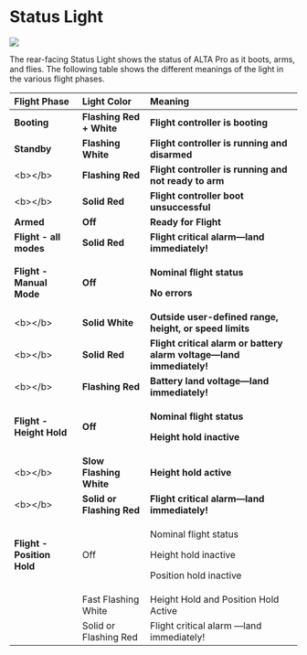# Status Light



![](https://lh4.googleusercontent.com/GeALpDJ99yx6XGy_oBwrp_6lPb85ragvsPUQ7nqbHJg_pWpXktEr2a-o0rZN5kKJcOhZkY5VshQSyjVWJ2QkDeIam8gNzGblG8ZsUIjeMS5-brrxehvWWv4thCb5ZFGEjy2PELNc)

The rear-facing Status Light shows the status of ALTA Pro as it boots, arms, and flies. The following table shows the different meanings of the light in the various flight phases.



<table>
  <thead>
    <tr>
      <th style="text-align:left"><b>Flight Phase</b>
      </th>
      <th style="text-align:left"><b>Light Color</b>
      </th>
      <th style="text-align:left"><b>Meaning</b>
      </th>
    </tr>
  </thead>
  <tbody>
    <tr>
      <td style="text-align:left"><b>Booting</b>
      </td>
      <td style="text-align:left"><b>Flashing Red + White</b>
      </td>
      <td style="text-align:left"><b>Flight controller is booting</b>
      </td>
    </tr>
    <tr>
      <td style="text-align:left"><b>Standby</b>
      </td>
      <td style="text-align:left"><b>Flashing White</b>
      </td>
      <td style="text-align:left"><b>Flight controller is running and disarmed</b>
      </td>
    </tr>
    <tr>
      <td style="text-align:left">&lt;b&gt;&lt;/b&gt;</td>
      <td style="text-align:left"><b>Flashing Red</b>
      </td>
      <td style="text-align:left"><b>Flight controller is running and not ready to arm</b>
      </td>
    </tr>
    <tr>
      <td style="text-align:left">&lt;b&gt;&lt;/b&gt;</td>
      <td style="text-align:left"><b>Solid Red</b>
      </td>
      <td style="text-align:left"><b>Flight controller boot unsuccessful</b>
      </td>
    </tr>
    <tr>
      <td style="text-align:left"><b>Armed</b>
      </td>
      <td style="text-align:left"><b>Off</b>
      </td>
      <td style="text-align:left"><b>Ready for Flight</b>
      </td>
    </tr>
    <tr>
      <td style="text-align:left"><b>Flight - all modes</b>
      </td>
      <td style="text-align:left"><b>Solid Red</b>
      </td>
      <td style="text-align:left"><b>Flight critical alarm&#x2014;land immediately!</b>
      </td>
    </tr>
    <tr>
      <td style="text-align:left"><b>Flight - Manual Mode</b>
      </td>
      <td style="text-align:left"><b>Off</b>
      </td>
      <td style="text-align:left">
        <p><b>Nominal flight status</b>
        </p>
        <p><b>No errors</b>
        </p>
      </td>
    </tr>
    <tr>
      <td style="text-align:left">&lt;b&gt;&lt;/b&gt;</td>
      <td style="text-align:left"><b>Solid White</b>
      </td>
      <td style="text-align:left"><b>Outside user-defined range, height, or speed limits</b>
      </td>
    </tr>
    <tr>
      <td style="text-align:left">&lt;b&gt;&lt;/b&gt;</td>
      <td style="text-align:left"><b>Solid Red</b>
      </td>
      <td style="text-align:left"><b>Flight critical alarm or battery alarm voltage&#x2014;land immediately!</b>
      </td>
    </tr>
    <tr>
      <td style="text-align:left">&lt;b&gt;&lt;/b&gt;</td>
      <td style="text-align:left"><b>Flashing Red</b>
      </td>
      <td style="text-align:left"><b>Battery land voltage&#x2014;land immediately!</b>
      </td>
    </tr>
    <tr>
      <td style="text-align:left"><b>Flight - Height Hold</b>
      </td>
      <td style="text-align:left"><b>Off</b>
      </td>
      <td style="text-align:left">
        <p><b>Nominal flight status</b>
        </p>
        <p><b>Height hold inactive</b>
        </p>
      </td>
    </tr>
    <tr>
      <td style="text-align:left">&lt;b&gt;&lt;/b&gt;</td>
      <td style="text-align:left"><b>Slow Flashing White</b>
      </td>
      <td style="text-align:left"><b>Height hold active</b>
      </td>
    </tr>
    <tr>
      <td style="text-align:left">&lt;b&gt;&lt;/b&gt;</td>
      <td style="text-align:left"><b>Solid or Flashing Red</b>
      </td>
      <td style="text-align:left"><b>Flight critical alarm&#x2014;land immediately!</b>
      </td>
    </tr>
    <tr>
      <td style="text-align:left"><b>Flight - Position Hold</b>
      </td>
      <td style="text-align:left">Off</td>
      <td style="text-align:left">
        <p>Nominal flight status</p>
        <p>Height hold inactive</p>
        <p>Position hold inactive</p>
      </td>
    </tr>
    <tr>
      <td style="text-align:left"></td>
      <td style="text-align:left">Fast Flashing White</td>
      <td style="text-align:left">Height Hold and Position Hold Active</td>
    </tr>
    <tr>
      <td style="text-align:left"></td>
      <td style="text-align:left">Solid or Flashing Red</td>
      <td style="text-align:left">Flight critical alarm &#x2014;land immediately!</td>
    </tr>
  </tbody>
</table>